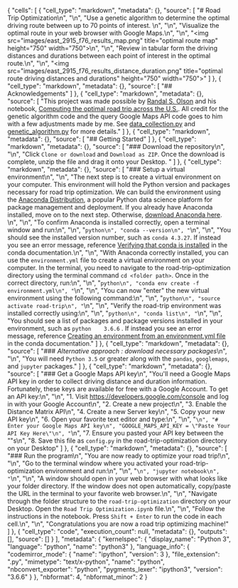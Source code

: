 {
 "cells": [
  {
   "cell_type": "markdown",
   "metadata": {},
   "source": [
    "# Road Trip Optimization\n",
    "\n",
    "Use a genetic algorithm to determine the optimal driving route between up to 70 points of interest. \n",
    "\n",
    "Visualize the optimal route in your web browser with Google Maps.\n",
    "\n",
    "<img src=\"images/east_2915_f76_results_map.png\" title=\"optimal route map\" height=\"750\" width=\"750\">\n",
    "\n",
    "Review in tabular form the driving distances and durations between each point of interest in the optimal route.\n",
    "\n",
    "<img src=\"images/east_2915_f76_results_distance_duration.png\" title=\"optimal route driving distances and durations\" height=\"750\" width=\"750\">"
   ]
  },
  {
   "cell_type": "markdown",
   "metadata": {},
   "source": [
    "## Acknowledgements"
   ]
  },
  {
   "cell_type": "markdown",
   "metadata": {},
   "source": [
    "This project was made possible by [Randal S. Olson](http://www.randalolson.com/) and his notebook, [Computing the optimal road trip across the U.S.](https://github.com/rhiever/Data-Analysis-and-Machine-Learning-Projects/blob/master/optimal-road-trip/Computing%20the%20optimal%20road%20trip%20across%20the%20U.S..ipynb). All credit for the genetic algorithm code and the query Google Maps API code goes to him with a few adjustments made by me. See [data_collection.py](./src/data_collection.py) and [genetic_algorithm.py](./src/genetic_algorithm.py) for more details."
   ]
  },
  {
   "cell_type": "markdown",
   "metadata": {},
   "source": [
    "## Getting Started"
   ]
  },
  {
   "cell_type": "markdown",
   "metadata": {},
   "source": [
    "### Download the repository\n",
    "\n",
    "Click  `Clone or download`  and `Download as ZIP`. Once the download is complete, unzip the file and drag it onto your Desktop. "
   ]
  },
  {
   "cell_type": "markdown",
   "metadata": {},
   "source": [
    "### Setup a virtual environment\n",
    "\n",
    "The next step is to create a virtual environment on your computer. This environment will hold the Python version and packages necessary for road trip optimization. We can build the environment using the [Anaconda Distribution](https://www.anaconda.com/what-is-anaconda/), a popular Python data science platform for package management and deployment. If you already have Anaconda installed, move on to the next step. Otherwise, [download Anaconda here](https://www.anaconda.com/download/). \n",
    "\n",
    "To confirm Anaconda is installed correctly, open a terminal window and run:\n",
    "\n",
    "```python\n",
    "conda --version\n",
    "```\n",
    "\n",
    "You should see the installed version number, such as `conda 4.3.27`. If instead you see an error message, reference [Verifying that conda is installed](https://conda.io/docs/user-guide/tasks/manage-conda.html) in the conda documentation.\n",
    "\n",
    "With Anaconda correctly installed, you can use the `environment.yml` file to create a virtual environment on your computer. In the terminal, you need to navigate to the road-trip-optimization directory using the terminal command `cd <folder path>`. Once in the correct directory, run:\n",
    "\n",
    "```python\n",
    "conda env create -f environment.yml\n",
    "```\n",
    "\n",
    "You can now \"enter\" the new virtual environment using the following command:\n",
    "\n",
    "```python\n",
    "source activate road-trip\n",
    "```\n",
    "\n",
    "Verify the road-trip environment was installed correctly using:\n",
    "\n",
    "```python\n",
    "conda list\n",
    "```\n",
    "\n",
    "You should see a list of packages and package versions installed in your environment, such as `python    3.6.6` . If instead you see an error message, reference [Creating an environment from an environment.yml file](https://conda.io/docs/user-guide/tasks/manage-environments.html#creating-an-environment-from-an-environment-yml-file) in the conda documentation."
   ]
  },
  {
   "cell_type": "markdown",
   "metadata": {},
   "source": [
    "### *Alternative approach : download necessary packages*\n",
    "\n",
    "You will need `Python 3.5` or greater along with the `pandas`, `googlemaps`, and `jupyter` packages."
   ]
  },
  {
   "cell_type": "markdown",
   "metadata": {},
   "source": [
    "### Get a Google Maps API key\n",
    "You'll need a Google Maps API key in order to collect driving distance and duration information. Fortunately, these keys are available for free with a Google Account. To get an API key:\n",
    "\n",
    "1. Visit https://developers.google.com/console and log in with your Google Account\n",
    "2. Create a new project\n",
    "3. Enable the Distance Matrix API\n",
    "4. Create a new Server key\n",
    "5. Copy your new API key\n",
    "6. Open your favorite text editor and type:\n",
    "\n",
    "```\n",
    "# Enter your Google Maps API key\n",
    "GOOGLE_MAPS_API_KEY = \"Paste Your API Key Here\"\n",
    "```\n",
    "7. Ensure you pasted your API key between the \"\"s\n",
    "8. Save this file as `config.py` in the road-trip-optimization directory on your Desktop"
   ]
  },
  {
   "cell_type": "markdown",
   "metadata": {},
   "source": [
    "### Run the program\n",
    "You are now ready to optimize your road trip!\n",
    "\n",
    "Go to the terminal window where you activated your road-trip-optimization environment and run:\n",
    "\n",
    "```\n",
    "jupyter notebook\n",
    "```\n",
    "\n",
    "A window should open in your web browser with what looks like your folder directory. If the window does not open automatically, copy/paste the URL in the terminal to your favorite web browser.\n",
    "\n",
    "Navigate through the folder structure to the `road-trip-optimization` directory on your Desktop. Open the `Road Trip Optimization.ipynb` file.\n",
    "\n",
    "Follow the instructions in the notebook. Press `Shift + Enter` to run the code in each cell.\n",
    "\n",
    "Congratulations you are now a road trip optimizing machine!"
   ]
  },
  {
   "cell_type": "code",
   "execution_count": null,
   "metadata": {},
   "outputs": [],
   "source": []
  }
 ],
 "metadata": {
  "kernelspec": {
   "display_name": "Python 3",
   "language": "python",
   "name": "python3"
  },
  "language_info": {
   "codemirror_mode": {
    "name": "ipython",
    "version": 3
   },
   "file_extension": ".py",
   "mimetype": "text/x-python",
   "name": "python",
   "nbconvert_exporter": "python",
   "pygments_lexer": "ipython3",
   "version": "3.6.6"
  }
 },
 "nbformat": 4,
 "nbformat_minor": 2
}

